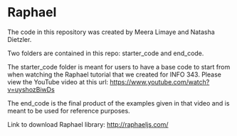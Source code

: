 # Raphael

The code in this repository was created by Meera Limaye and Natasha Dietzler.

Two folders are contained in this repo: starter_code and end_code.

The starter_code folder is meant for users to have a base code to start from when watching the Raphael tutorial that we created for INFO 343. Please view the YouTube video at this url: https://www.youtube.com/watch?v=uyshozBiwDs 

The end_code is the final product of the examples given in that video and is meant to be used for reference purposes.

Link to download Raphael library: http://raphaeljs.com/ 